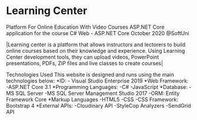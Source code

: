 # Learning Center
 Platform For Online Education With Video Courses
 ASP.NET Core application for the course C# Web - ASP.NET Core October 2020 @SoftUni

 |Learning center is a platform that allows instructors and lectorers to
build online courses based on their knowledge and experience. Using
Learning Center development tools, they can upload videos, PowerPoint
presentations, PDFs, ZIP files and live classes to create courses|

Technologies Used This website is designed and runs using the main technologies below:
    *ID:
        - Visual Studio Enterprise 2019
    *Web Framework: 
        -ASP.NET Core 3.1
    *Programming Languages:
        -C#
        -JavaScript
    *Database:
        -MS SQL Server
        -MS SQL Server Management Studio 2017
        -ORM: Entity Framework Core
    *Markup Languages
        -HTML5
        -CSS
            -CSS Framework: Bootstrap 4
    *External APIs:
        -Cloudinary API
        -StyleCop Analyzers
        -SendGrid API

    
    
